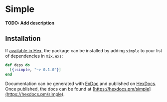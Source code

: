 # Simple

**TODO: Add description**

## Installation

If [available in Hex](https://hex.pm/docs/publish), the package can be installed
by adding `simple` to your list of dependencies in `mix.exs`:

```elixir
def deps do
  [{:simple, "~> 0.1.0"}]
end
```

Documentation can be generated with [ExDoc](https://github.com/elixir-lang/ex_doc)
and published on [HexDocs](https://hexdocs.pm). Once published, the docs can
be found at [https://hexdocs.pm/simple](https://hexdocs.pm/simple).

